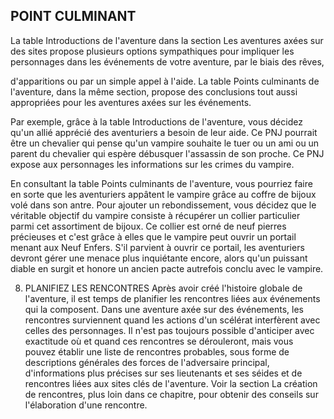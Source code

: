 ## POINT CULMINANT


La table Introductions de l'aventure dans la section Les
aventures axées sur des sites propose plusieurs options
sympathiques pour impliquer les personnages dans les
événements de votre aventure, par le biais des rêves,

d'apparitions ou par un simple appel à l'aide. La table Points
culminants de l'aventure, dans la même section, propose des
conclusions tout aussi appropriées pour les aventures axées
sur les événements.

Par exemple, grâce à la table Introductions de l'aventure,
vous décidez qu'un allié apprécié des aventuriers a besoin de
leur aide. Ce PNJ pourrait être un chevalier qui pense qu'un
vampire souhaite le tuer ou un ami ou un parent du chevalier
qui espère débusquer l'assassin de son proche. Ce PNJ expose
aux personnages les informations sur les crimes du vampire.

En consultant la table Points culminants de l'aventure,
vous pourriez faire en sorte que les aventuriers appâtent le
vampire grâce au coffre de bijoux volé dans son antre. Pour
ajouter un rebondissement, vous décidez que le véritable
objectif du vampire consiste à récupérer un collier particulier
parmi cet assortiment de bijoux. Ce collier est orné de neuf
pierres précieuses et c'est grâce à elles que le vampire peut
ouvrir un portail menant aux Neuf Enfers. S'il parvient à
ouvrir ce portail, les aventuriers devront gérer une menace
plus inquiétante encore, alors qu'un puissant diable en surgit
et honore un ancien pacte autrefois conclu avec le vampire.

8. PLANIFIEZ LES RENCONTRES
Après avoir créé l'histoire globale de l'aventure, il est temps de
planifier les rencontres liées aux événements qui la composent.
Dans une aventure axée sur des événements, les rencontres
surviennent quand les actions d'un scélérat interfèrent avec
celles des personnages. Il n'est pas toujours possible d'anticiper
avec exactitude où et quand ces rencontres se dérouleront,
mais vous pouvez établir une liste de rencontres probables,
sous forme de descriptions générales des forces de l'adversaire
principal, d'informations plus précises sur ses lieutenants et
ses séides et de rencontres liées aux sites clés de l'aventure.
Voir la section La création de rencontres, plus loin dans
ce chapitre, pour obtenir des conseils sur l'élaboration d'une
rencontre.
